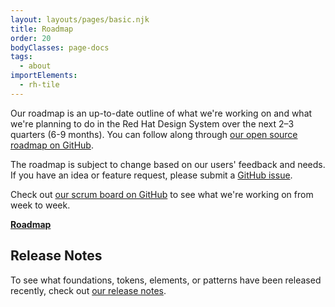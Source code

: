 ```yaml
---
layout: layouts/pages/basic.njk
title: Roadmap
order: 20
bodyClasses: page-docs
tags:
  - about
importElements:
  - rh-tile
---
```


<link rel="stylesheet" href="{{ '/assets/packages/@rhds/elements/elements/rh-tile/rh-tile-lightdom.css' | url }}">

<style>
  rh-tile {
    margin-block: var(--rh-space-3xl, 48px);
    max-width: 320px;
  }

  rh-tile [slot="headline"] {
    font-weight: var(--rh-font-weight-heading-bold, 700);
  }

  rh-tile [icon="github"] {
    --pf-icon--size: var(--rh-size-icon-03, 32px);
  }
</style>


Our roadmap is an up-to-date outline of what we're working on and what we're planning to do in the Red Hat Design System over the next 2–3 quarters (6-9 months). You can follow along through [our open source roadmap on GitHub](https://github.com/orgs/RedHat-UX/projects/7/).

The roadmap is subject to change based on our users' feedback and needs. If you have an idea or feature request, please submit a [GitHub issue](https://github.com/RedHat-UX/red-hat-design-system/issues).

Check out [our scrum board on GitHub](https://github.com/orgs/RedHat-UX/projects/1/views/18) to see what we're working on from week to week.

<rh-tile compact>
  <pf-icon slot="image" set="fab" icon="github" size="lg"></pf-icon>
  <a slot="headline" href="https://github.com/orgs/RedHat-UX/projects/7/">Roadmap</a>
</rh-tile>

<uxdot-feedback>
  <h2>Release Notes</h2>
  <p>To see what foundations, tokens, elements, or patterns have been released recently, check out <a href="/about/release-notes">our release notes</a>.</p>
</uxdot-feedback>
